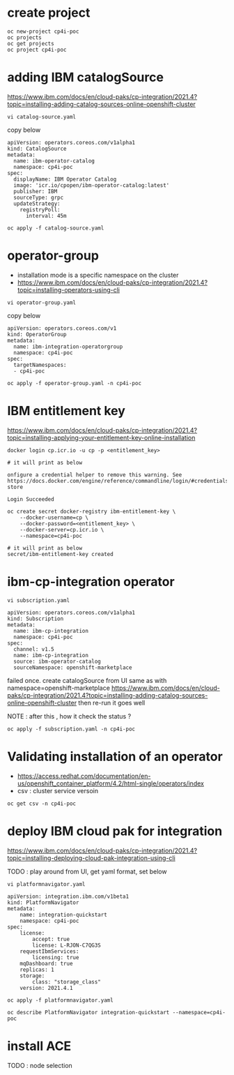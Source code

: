# create project
```
oc new-project cp4i-poc
oc projects
oc get projects
oc project cp4i-poc

```

# adding IBM catalogSource
https://www.ibm.com/docs/en/cloud-paks/cp-integration/2021.4?topic=installing-adding-catalog-sources-online-openshift-cluster


```
vi catalog-source.yaml
```
copy below
```
apiVersion: operators.coreos.com/v1alpha1
kind: CatalogSource
metadata:
  name: ibm-operator-catalog
  namespace: cp4i-poc
spec:
  displayName: IBM Operator Catalog
  image: 'icr.io/cpopen/ibm-operator-catalog:latest'
  publisher: IBM
  sourceType: grpc
  updateStrategy:
    registryPoll:
      interval: 45m
```
```
oc apply -f catalog-source.yaml
```

# operator-group
- installation mode is a specific namespace on the cluster
- https://www.ibm.com/docs/en/cloud-paks/cp-integration/2021.4?topic=installing-operators-using-cli

```
vi operator-group.yaml
```
copy below
```
apiVersion: operators.coreos.com/v1
kind: OperatorGroup
metadata:
  name: ibm-integration-operatorgroup
  namespace: cp4i-poc
spec:
  targetNamespaces:
  - cp4i-poc
```
```
oc apply -f operator-group.yaml -n cp4i-poc
```

# IBM entitlement key
https://www.ibm.com/docs/en/cloud-paks/cp-integration/2021.4?topic=installing-applying-your-entitlement-key-online-installation

```
docker login cp.icr.io -u cp -p <entitlement_key>
```
```
# it will print as below

onfigure a credential helper to remove this warning. See
https://docs.docker.com/engine/reference/commandline/login/#credentials-store

Login Succeeded
```

```
oc create secret docker-registry ibm-entitlement-key \
    --docker-username=cp \
    --docker-password=<entitlement_key> \
    --docker-server=cp.icr.io \
    --namespace=cp4i-poc
```

```
# it will print as below
secret/ibm-entitlement-key created
```

# ibm-cp-integration operator

```
vi subscription.yaml
```

```
apiVersion: operators.coreos.com/v1alpha1
kind: Subscription
metadata:
  name: ibm-cp-integration
  namespace: cp4i-poc
spec:
  channel: v1.5
  name: ibm-cp-integration
  source: ibm-operator-catalog
  sourceNamespace: openshift-marketplace
```
failed once. create catalogSource from UI same as with namespace=openshift-marketplace 
https://www.ibm.com/docs/en/cloud-paks/cp-integration/2021.4?topic=installing-adding-catalog-sources-online-openshift-cluster
then re-run it goes well

NOTE : after this , how it check the status ?

```
oc apply -f subscription.yaml -n cp4i-poc
```


# Validating installation of an operator
- https://access.redhat.com/documentation/en-us/openshift_container_platform/4.2/html-single/operators/index
- csv : cluster service versoin 

```
oc get csv -n cp4i-poc
```




# deploy IBM cloud pak for integration
https://www.ibm.com/docs/en/cloud-paks/cp-integration/2021.4?topic=installing-deploying-cloud-pak-integration-using-cli

TODO : play around from UI, get yaml format, set below 

```
vi platformnavigator.yaml
```

```
apiVersion: integration.ibm.com/v1beta1
kind: PlatformNavigator
metadata:
    name: integration-quickstart
    namespace: cp4i-poc
spec:
    license:
        accept: true
        license: L-RJON-C7QG3S
    requestIbmServices:
        licensing: true
    mqDashboard: true
    replicas: 1
    storage:
        class: "storage_class"
    version: 2021.4.1
``` 


```
oc apply -f platformnavigator.yaml
```

```
oc describe PlatformNavigator integration-quickstart --namespace=cp4i-poc
```
# install ACE
TODO : node selection
